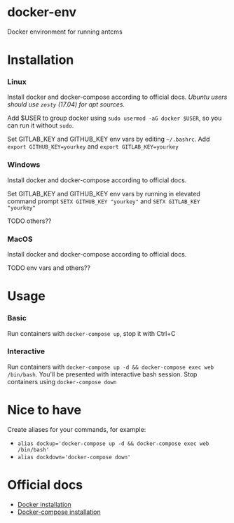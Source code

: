# docker-env
Docker environment for running antcms


# Installation
### Linux
Install docker and docker-compose according to official docs. _Ubuntu users should use `zesty` (17.04) for apt sources._

Add $USER to group docker using `sudo usermod -aG docker $USER`, so you can run it without `sudo`.

Set GITLAB_KEY and GITHUB_KEY env vars by editing `~/.bashrc`. Add `export GITHUB_KEY=yourkey` and `export GITLAB_KEY=yourkey`  

### Windows
Install docker and docker-compose according to official docs.

Set GITLAB_KEY and GITHUB_KEY env vars by running in elevated command prompt `SETX GITHUB_KEY "yourkey"` and `SETX GITLAB_KEY "yourkey"`

TODO others??

### MacOS
Install docker and docker-compose according to official docs.

TODO env vars and others??

# Usage
### Basic
Run containers with `docker-compose up`, stop it with Ctrl+C

### Interactive
Run containers with `docker-compose up -d && docker-compose exec web /bin/bash`. You'll be presented with interactive bash session. Stop containers using `docker-compose down`

# Nice to have
Create aliases for your commands, for example:
 
 - `alias dockup='docker-compose up -d && docker-compose exec web /bin/bash'`
 - `alias dockdown='docker-compose down'`

# Official docs
- [Docker installation](https://docs.docker.com/engine/installation/)
- [Docker-compose installation](https://docs.docker.com/compose/install/)